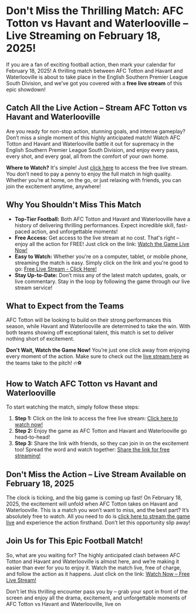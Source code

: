 # Don't Miss the Thrilling Match: AFC Totton vs Havant and Waterlooville – Live Streaming on February 18, 2025!

If you are a fan of exciting football action, then mark your calendar for February 18, 2025! A thrilling match between AFC Totton and Havant and Waterlooville is about to take place in the English Southern Premier League South Division, and we’ve got you covered with a **free live stream** of this epic showdown!

## Catch All the Live Action – Stream AFC Totton vs Havant and Waterlooville

Are you ready for non-stop action, stunning goals, and intense gameplay? Don’t miss a single moment of this highly anticipated match! Watch AFC Totton and Havant and Waterlooville battle it out for supremacy in the English Southern Premier League South Division, and enjoy every pass, every shot, and every goal, all from the comfort of your own home.

**Where to Watch?** It's simple! Just [click here](https://tinyurl.com/livestreamfreeo?st=AFC+Totton+vs+Havant+and++Waterlooville&si=gh) to access the free live stream. You don’t need to pay a penny to enjoy the full match in high quality. Whether you’re at home, on the go, or just relaxing with friends, you can join the excitement anytime, anywhere!

## Why You Shouldn't Miss This Match

- **Top-Tier Football:** Both AFC Totton and Havant and Waterlooville have a history of delivering thrilling performances. Expect incredible skill, fast-paced action, and unforgettable moments!
- **Free Access:** Get access to the live stream at no cost. That's right – enjoy all the action for FREE! Just click on the link: [Watch the Game Live Now!](https://tinyurl.com/livestreamfreeo?st=AFC+Totton+vs+Havant+and++Waterlooville&si=gh)
- **Easy to Watch:** Whether you're on a computer, tablet, or mobile phone, streaming the match is easy. Simply click on the link and you're good to go: [Free Live Stream - Click Here!](https://tinyurl.com/livestreamfreeo?st=AFC+Totton+vs+Havant+and++Waterlooville&si=gh)
- **Stay Up-to-Date:** Don’t miss any of the latest match updates, goals, or live commentary. Stay in the loop by following the game through our live stream service!

## What to Expect from the Teams

AFC Totton will be looking to build on their strong performances this season, while Havant and Waterlooville are determined to take the win. With both teams showing off exceptional talent, this match is set to deliver nothing short of excitement.

**Don't Wait, Watch the Game Now!** You’re just one click away from enjoying every moment of the action. Make sure to check out the [live stream here](https://tinyurl.com/livestreamfreeo?st=AFC+Totton+vs+Havant+and++Waterlooville&si=gh) as the teams take to the pitch! 🔥⚽

## How to Watch AFC Totton vs Havant and Waterlooville

To start watching the match, simply follow these steps:

1. **Step 1:** Click on the link to access the free live stream: [Click here to watch now!](https://tinyurl.com/livestreamfreeo?st=AFC+Totton+vs+Havant+and++Waterlooville&si=gh)
2. **Step 2:** Enjoy the game as AFC Totton and Havant and Waterlooville go head-to-head!
3. **Step 3:** Share the link with friends, so they can join in on the excitement too! Spread the word and watch together: [Share the link for free streaming!](https://tinyurl.com/livestreamfreeo?st=AFC+Totton+vs+Havant+and++Waterlooville&si=gh)

## Don't Miss the Action – Live Stream Available on February 18, 2025

The clock is ticking, and the big game is coming up fast! On February 18, 2025, the excitement will unfold when AFC Totton takes on Havant and Waterlooville. This is a match you won’t want to miss, and the best part? It’s absolutely free to watch. All you need to do is [click here to stream the game live](https://tinyurl.com/livestreamfreeo?st=AFC+Totton+vs+Havant+and++Waterlooville&si=gh) and experience the action firsthand. Don’t let this opportunity slip away!

## Join Us for This Epic Football Match!

So, what are you waiting for? The highly anticipated clash between AFC Totton and Havant and Waterlooville is almost here, and we’re making it easier than ever for you to enjoy it. Watch the match live, free of charge, and follow the action as it happens. Just click on the link: [Watch Now – Free Live Stream!](https://tinyurl.com/livestreamfreeo?st=AFC+Totton+vs+Havant+and++Waterlooville&si=gh)

Don’t let this thrilling encounter pass you by – grab your spot in front of the screen and enjoy all the drama, excitement, and unforgettable moments of AFC Totton vs Havant and Waterlooville, live on
